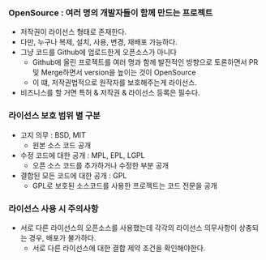 ### OpenSource : 여러 명의 개발자들이 함께 만드는 프로젝트
* 저작권이 라이선스 형태로 존재한다.
* 다만, 누구나 복제, 설치, 사용, 변경, 재배포 가능하다.
* 그냥 코드를 Github에 업로드한게 오픈소스가 아니다
  + Github에 올린 프로젝트를 여러 명과 함께 발전적인 방향으로 토론하면서 PR 및 Merge하면서 version을 높이는 것이 OpenSource
  + 이 떄, 저작권법적으로 원작자를 보호해주는게 라이선스.
* 비즈니스를 할 거면 특허 & 저작권 & 라이선스 등록은 필수다.

### 라이선스 보호 범위 별 구분
* 고지 의무 : BSD, MIT
  + 원본 소스 코드 공개
* 수정 코드에 대한 공개 : MPL, EPL, LGPL
  + 오픈 소스 코드를 추가하거나 수정한 부분 공개
* 결합된 모든 코드에 대한 공개 : GPL
  + GPL로 보호된 소스코드를 사용한 프로젝트는 코드 전문을 공개

### 라이선스 사용 시 주의사항
* 서로 다른 라이선스의 오픈소스를 사용했는데 각각의 라이선스 의무사항이 상충되는 경우, 배포가 불가하다.
  + 서로 다른 라이선스에 대한 결합 제약 조건을 확인해야한다.
